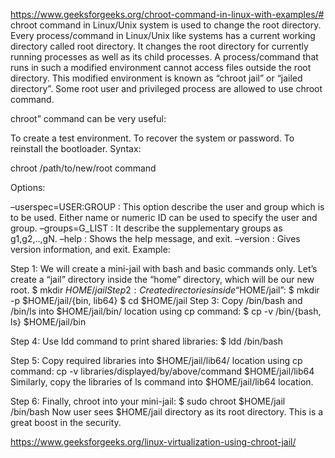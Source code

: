 https://www.geeksforgeeks.org/chroot-command-in-linux-with-examples/#
chroot command in Linux/Unix system is used to change the root directory. Every process/command in Linux/Unix like systems has a current working directory called root directory. It changes the root directory for currently running processes as well as its child processes.
A process/command that runs in such a modified environment cannot access files outside the root directory. This modified environment is known as “chroot jail” or “jailed directory”. Some root user and privileged process are allowed to use chroot command.

chroot” command can be very useful:

To create a test environment.
To recover the system or password.
To reinstall the bootloader.
Syntax:

chroot /path/to/new/root command

Options:

–userspec=USER:GROUP : This option describe the user and group which is to be used. Either name or numeric ID can be used to specify the user and group.
–groups=G_LIST : It describe the supplementary groups as g1,g2,..,gN.
–help : Shows the help message, and exit.
–version : Gives version information, and exit.
Example:

Step 1: We will create a mini-jail with bash and basic commands only. Let’s create a “jail” directory inside the “home” directory, which will be our new root.
$ mkdir $HOME/jail
Step 2: Create directories inside “$HOME/jail”:
$ mkdir -p $HOME/jail/{bin, lib64}
$ cd $HOME/jail
Step 3: Copy /bin/bash and /bin/ls into $HOME/jail/bin/ location using cp command:
$ cp -v /bin/{bash, ls} $HOME/jail/bin


Step 4: Use ldd command to print shared libraries:
$ ldd /bin/bash

Step 5: Copy required libraries into $HOME/jail/lib64/ location using cp command:
cp -v libraries/displayed/by/above/command $HOME/jail/lib64
Similarly, copy the libraries of ls command into $HOME/jail/lib64 location.

Step 6: Finally, chroot into your mini-jail:
$ sudo chroot $HOME/jail /bin/bash
Now user sees $HOME/jail directory as its root directory. This is a great boost in the security.

https://www.geeksforgeeks.org/linux-virtualization-using-chroot-jail/

